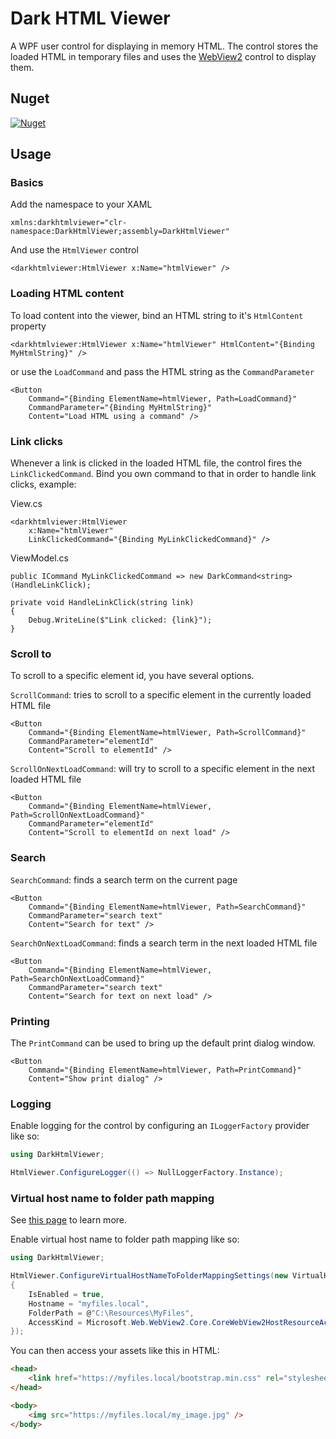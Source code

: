 # Dark HTML Viewer

A WPF user control for displaying in memory HTML. The control stores the loaded HTML in temporary files and uses the [WebView2](https://docs.microsoft.com/en-us/microsoft-edge/webview2/) control to display them.

## Nuget
[![Nuget](https://img.shields.io/nuget/v/divis.darkhtmlviewer?label=Divis.DarkHtmlViewer)](https://www.nuget.org/packages/Divis.DarkHtmlViewer/)

## Usage

### Basics
Add the namespace to your XAML
```XAML
xmlns:darkhtmlviewer="clr-namespace:DarkHtmlViewer;assembly=DarkHtmlViewer"
```

And use the `HtmlViewer` control
```XAML
<darkhtmlviewer:HtmlViewer x:Name="htmlViewer" />
```

### Loading HTML content
To load content into the viewer, bind an HTML string to it's `HtmlContent` property
```XAML
<darkhtmlviewer:HtmlViewer x:Name="htmlViewer" HtmlContent="{Binding MyHtmlString}" />
```
or use the `LoadCommand` and pass the HTML string as  the `CommandParameter`
```XAML
<Button
    Command="{Binding ElementName=htmlViewer, Path=LoadCommand}"
    CommandParameter="{Binding MyHtmlString}"
    Content="Load HTML using a command" />
```

### Link clicks
Whenever a link is clicked in the loaded HTML file, the control fires the `LinkClickedCommand`. Bind you own command to that in order to handle link clicks, example:

View.cs
```XAML
<darkhtmlviewer:HtmlViewer
    x:Name="htmlViewer"
    LinkClickedCommand="{Binding MyLinkClickedCommand}" />
```

ViewModel.cs
```Csharp
public ICommand MyLinkClickedCommand => new DarkCommand<string>(HandleLinkClick);

private void HandleLinkClick(string link)
{
    Debug.WriteLine($"Link clicked: {link}");
}
```

### Scroll to
To scroll to a specific element id, you have several options.

`ScrollCommand`: tries to scroll to a specific element in the currently loaded HTML file
```XAML
<Button
    Command="{Binding ElementName=htmlViewer, Path=ScrollCommand}"
    CommandParameter="elementId"
    Content="Scroll to elementId" />
```

`ScrollOnNextLoadCommand`: will try to scroll to a specific element in the next loaded HTML file
```XAML
<Button
    Command="{Binding ElementName=htmlViewer, Path=ScrollOnNextLoadCommand}"
    CommandParameter="elementId"
    Content="Scroll to elementId on next load" />
```

### Search

`SearchCommand`: finds a search term on the current page
```XAML
<Button
    Command="{Binding ElementName=htmlViewer, Path=SearchCommand}"
    CommandParameter="search text"
    Content="Search for text" />
```

`SearchOnNextLoadCommand`: finds a search term in the next loaded HTML file
```XAML
<Button
    Command="{Binding ElementName=htmlViewer, Path=SearchOnNextLoadCommand}"
    CommandParameter="search text"
    Content="Search for text on next load" />
```

### Printing

The `PrintCommand` can be used to bring up the default print dialog window.
```XAML
<Button
    Command="{Binding ElementName=htmlViewer, Path=PrintCommand}"
    Content="Show print dialog" />
```

### Logging
Enable logging for the control by configuring an `ILoggerFactory` provider like so:
```csharp
using DarkHtmlViewer;

HtmlViewer.ConfigureLogger(() => NullLoggerFactory.Instance);
```

### Virtual host name to folder path mapping
See [this page](https://docs.microsoft.com/en-us/dotnet/api/microsoft.web.webview2.core.corewebview2.setvirtualhostnametofoldermapping?view=webview2-dotnet-1.0.1108.44) to learn more.

Enable virtual host name to folder path mapping like so:
```csharp
using DarkHtmlViewer;

HtmlViewer.ConfigureVirtualHostNameToFolderMappingSettings(new VirtualHostNameToFolderMappingSettings
{
    IsEnabled = true,
    Hostname = "myfiles.local",
    FolderPath = @"C:\Resources\MyFiles",
    AccessKind = Microsoft.Web.WebView2.Core.CoreWebView2HostResourceAccessKind.Allow
});
```

You can then access your assets like this in HTML:
```html
<head>
    <link href="https://myfiles.local/bootstrap.min.css" rel="stylesheet">
</head>

<body>
    <img src="https://myfiles.local/my_image.jpg" />
</body>
```